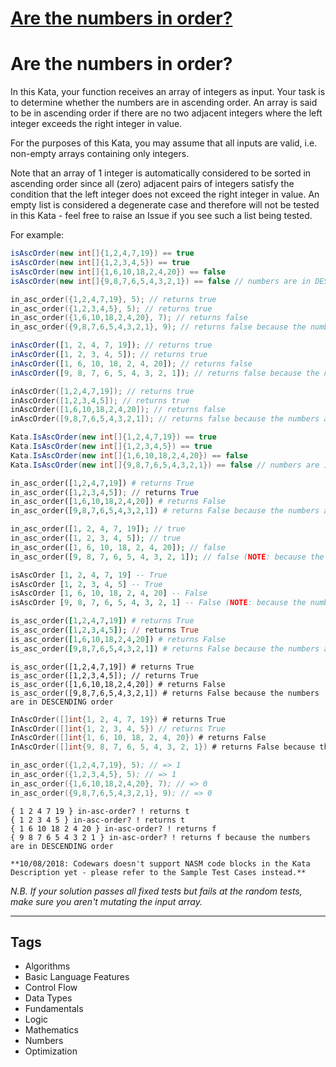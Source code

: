 # [Are the numbers in order?](https://www.codewars.com/kata/56b7f2f3f18876033f000307)

# Are the numbers in order?

In this Kata, your function receives an array of integers as input. Your task is to determine whether the numbers are in ascending order. An array is said to be in ascending order if there are no two adjacent integers where the left integer exceeds the right integer in value.

For the purposes of this Kata, you may assume that all inputs are valid, i.e. non-empty arrays containing only integers.

Note that an array of 1 integer is automatically considered to be sorted in ascending order since all (zero) adjacent pairs of integers satisfy the condition that the left integer does not exceed the right integer in value. An empty list is considered a degenerate case and therefore will not be tested in this Kata - feel free to raise an Issue if you see such a list being tested.

For example:

```java
isAscOrder(new int[]{1,2,4,7,19}) == true
isAscOrder(new int[]{1,2,3,4,5}) == true
isAscOrder(new int[]{1,6,10,18,2,4,20}) == false
isAscOrder(new int[]{9,8,7,6,5,4,3,2,1}) == false // numbers are in DESCENDING order
```

```c
in_asc_order({1,2,4,7,19}, 5); // returns true
in_asc_order({1,2,3,4,5}, 5); // returns true
in_asc_order({1,6,10,18,2,4,20}, 7); // returns false
in_asc_order({9,8,7,6,5,4,3,2,1}, 9); // returns false because the numbers are in DESCENDING order
```

```javascript
inAscOrder([1, 2, 4, 7, 19]); // returns true
inAscOrder([1, 2, 3, 4, 5]); // returns true
inAscOrder([1, 6, 10, 18, 2, 4, 20]); // returns false
inAscOrder([9, 8, 7, 6, 5, 4, 3, 2, 1]); // returns false because the numbers are in DESCENDING order
```

```cpp
inAscOrder([1,2,4,7,19]); // returns true
inAscOrder([1,2,3,4,5]); // returns true
inAscOrder([1,6,10,18,2,4,20]); // returns false
inAscOrder([9,8,7,6,5,4,3,2,1]); // returns false because the numbers are in DESCENDING order
```

```csharp
Kata.IsAscOrder(new int[]{1,2,4,7,19}) == true
Kata.IsAscOrder(new int[]{1,2,3,4,5}) == true
Kata.IsAscOrder(new int[]{1,6,10,18,2,4,20}) == false
Kata.IsAscOrder(new int[]{9,8,7,6,5,4,3,2,1}) == false // numbers are in DESCENDING order
```

```python
in_asc_order([1,2,4,7,19]) # returns True
in_asc_order([1,2,3,4,5]); // returns True
in_asc_order([1,6,10,18,2,4,20]) # returns False
in_asc_order([9,8,7,6,5,4,3,2,1]) # returns False because the numbers are in DESCENDING order
```

```php
in_asc_order([1, 2, 4, 7, 19]); // true
in_asc_order([1, 2, 3, 4, 5]); // true
in_asc_order([1, 6, 10, 18, 2, 4, 20]); // false
in_asc_order([9, 8, 7, 6, 5, 4, 3, 2, 1]); // false (NOTE: because the numbers are in DESCENDING order, not ascending order)
```

```haskell
isAscOrder [1, 2, 4, 7, 19] -- True
isAscOrder [1, 2, 3, 4, 5] -- True
isAscOrder [1, 6, 10, 18, 2, 4, 20] -- False
isAscOrder [9, 8, 7, 6, 5, 4, 3, 2, 1] -- False (NOTE: because the numbers are in DESCENDING order, not ascending order)
```

```ruby
is_asc_order([1,2,4,7,19]) # returns True
is_asc_order([1,2,3,4,5]); // returns True
is_asc_order([1,6,10,18,2,4,20]) # returns False
is_asc_order([9,8,7,6,5,4,3,2,1]) # returns False because the numbers are in DESCENDING order
```

```crystal
is_asc_order([1,2,4,7,19]) # returns True
is_asc_order([1,2,3,4,5]); // returns True
is_asc_order([1,6,10,18,2,4,20]) # returns False
is_asc_order([9,8,7,6,5,4,3,2,1]) # returns False because the numbers are in DESCENDING order
```

```go
InAscOrder([]int{1, 2, 4, 7, 19}) # returns True
InAscOrder([]int{1, 2, 3, 4, 5}) // returns True
InAscOrder([]int{1, 6, 10, 18, 2, 4, 20}) # returns False
InAscOrder([]int{9, 8, 7, 6, 5, 4, 3, 2, 1}) # returns False because the numbers are in DESCENDING order
```

```nasm
in_asc_order({1,2,4,7,19}, 5); // => 1
in_asc_order({1,2,3,4,5}, 5); // => 1
in_asc_order({1,6,10,18,2,4,20}, 7); // => 0
in_asc_order({9,8,7,6,5,4,3,2,1}, 9); // => 0
```

```factor
{ 1 2 4 7 19 } in-asc-order? ! returns t
{ 1 2 3 4 5 } in-asc-order? ! returns t
{ 1 6 10 18 2 4 20 } in-asc-order? ! returns f
{ 9 8 7 6 5 4 3 2 1 } in-asc-order? ! returns f because the numbers are in DESCENDING order
```

```if:nasm
**10/08/2018: Codewars doesn't support NASM code blocks in the Kata Description yet - please refer to the Sample Test Cases instead.**
```

_N.B. If your solution passes all fixed tests but fails at the random tests, make sure you aren't mutating the input array._

---

## Tags

- Algorithms
- Basic Language Features
- Control Flow
- Data Types
- Fundamentals
- Logic
- Mathematics
- Numbers
- Optimization
